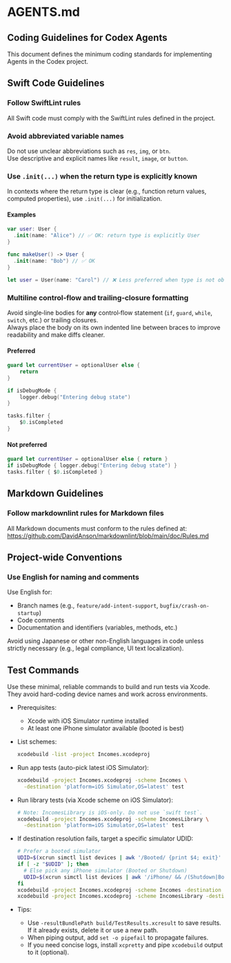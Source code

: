 # AGENTS.md

## Coding Guidelines for Codex Agents

This document defines the minimum coding standards for implementing Agents in the Codex project.

## Swift Code Guidelines

### Follow SwiftLint rules

All Swift code must comply with the SwiftLint rules defined in the project.

### Avoid abbreviated variable names

Do not use unclear abbreviations such as `res`, `img`, or `btn`.  
Use descriptive and explicit names like `result`, `image`, or `button`.

### Use `.init(...)` when the return type is explicitly known

In contexts where the return type is clear (e.g., function return values, computed properties), use `.init(...)` for initialization.

#### Examples

```swift
var user: User {
  .init(name: "Alice") // ✅ OK: return type is explicitly User
}

func makeUser() -> User {
  .init(name: "Bob") // ✅ OK
}

let user = User(name: "Carol") // ❌ Less preferred when type is not obvious
```

### Multiline control‑flow and trailing‑closure formatting

Avoid single‑line bodies for **any** control‑flow statement (`if`, `guard`, `while`, `switch`, etc.) or trailing closures.  
Always place the body on its own indented line between braces to improve readability and make diffs cleaner.

#### Preferred

```swift
guard let currentUser = optionalUser else {
    return
}

if isDebugMode {
    logger.debug("Entering debug state")
}

tasks.filter {
    $0.isCompleted
}
```

#### Not preferred

```swift
guard let currentUser = optionalUser else { return }
if isDebugMode { logger.debug("Entering debug state") }
tasks.filter { $0.isCompleted }
```

## Markdown Guidelines

### Follow markdownlint rules for Markdown files

All Markdown documents must conform to the rules defined at:  
https://github.com/DavidAnson/markdownlint/blob/main/doc/Rules.md

## Project-wide Conventions

### Use English for naming and comments

Use English for:

- Branch names (e.g., `feature/add-intent-support`, `bugfix/crash-on-startup`)
- Code comments
- Documentation and identifiers (variables, methods, etc.)

Avoid using Japanese or other non-English languages in code unless strictly necessary (e.g., legal compliance, UI text localization).

## Test Commands

Use these minimal, reliable commands to build and run tests via Xcode. They avoid hard-coding device names and work across environments.

- Prerequisites:
  - Xcode with iOS Simulator runtime installed
  - At least one iPhone simulator available (booted is best)

- List schemes:
  ```sh
  xcodebuild -list -project Incomes.xcodeproj
  ```

- Run app tests (auto-pick latest iOS Simulator):
  ```sh
  xcodebuild -project Incomes.xcodeproj -scheme Incomes \
    -destination 'platform=iOS Simulator,OS=latest' test
  ```

- Run library tests (via Xcode scheme on iOS Simulator):
  ```sh
  # Note: IncomesLibrary is iOS-only. Do not use `swift test`.
  xcodebuild -project Incomes.xcodeproj -scheme IncomesLibrary \
    -destination 'platform=iOS Simulator,OS=latest' test
  ```

- If destination resolution fails, target a specific simulator UDID:
  ```sh
  # Prefer a booted simulator
  UDID=$(xcrun simctl list devices | awk '/Booted/ {print $4; exit}' | tr -d '()')
  if [ -z "$UDID" ]; then
    # Else pick any iPhone simulator (Booted or Shutdown)
    UDID=$(xcrun simctl list devices | awk '/iPhone/ && /(Shutdown|Booted)/ {print $4; exit}' | tr -d '()')
  fi
  xcodebuild -project Incomes.xcodeproj -scheme Incomes -destination "id=$UDID" test
  xcodebuild -project Incomes.xcodeproj -scheme IncomesLibrary -destination "id=$UDID" test
  ```

- Tips:
  - Use `-resultBundlePath build/TestResults.xcresult` to save results. If it already exists, delete it or use a new path.
  - When piping output, add `set -o pipefail` to propagate failures.
  - If you need concise logs, install `xcpretty` and pipe `xcodebuild` output to it (optional).
